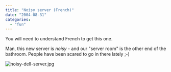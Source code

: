 ```yaml
---
title: "Noisy server (French)"
date: "2004-08-31"
categories: 
  - "fun"
---
```


You will need to understand French to get this one.

Man, this new server is _noisy_ - and our "server room" is the other end of the bathroom. People have been scared to go in there lately ;-)

![noisy-dell-server.jpg](images/noisy-dell-server.jpg)
